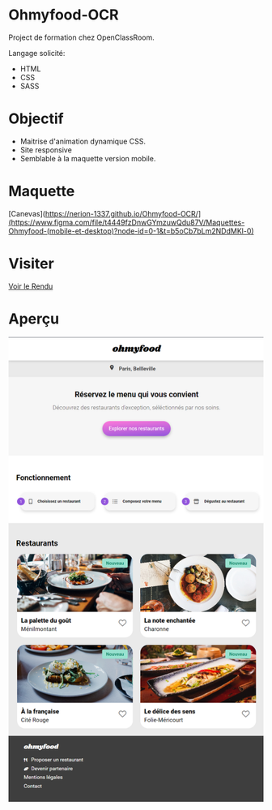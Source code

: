 # Ohmyfood-OCR

Project de formation chez OpenClassRoom.

Langage solicité:
- HTML
- CSS
- SASS

# Objectif 

- Maitrise d'animation dynamique CSS.
- Site responsive
- Semblable à la maquette version mobile.

# Maquette

[Canevas](https://nerion-1337.github.io/Ohmyfood-OCR/](https://www.figma.com/file/t4449fzDnwGYmzuwQdu87V/Maquettes-Ohmyfood-(mobile-et-desktop)?node-id=0-1&t=b5oCb7bLm2NDdMKl-0)

# Visiter

[Voir le Rendu](https://nerion-1337.github.io/Ohmyfood-OCR/)


# Aperçu
![screenshot du site](./0-Order-Mission/screen/ohmyfood.png)


